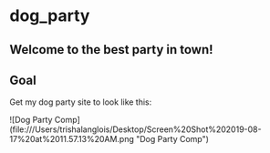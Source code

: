 # dog_party

Welcome to the best party in town!
---

## Goal

Get my dog party site to look like this: 

![Dog Party Comp] (file:///Users/trishalanglois/Desktop/Screen%20Shot%202019-08-17%20at%2011.57.13%20AM.png "Dog Party Comp")
